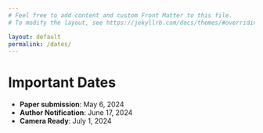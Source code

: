 ```yaml
---
# Feel free to add content and custom Front Matter to this file.
# To modify the layout, see https://jekyllrb.com/docs/themes/#overriding-theme-defaults

layout: default
permalink: /dates/
---
```

# Important Dates

* **Paper submission**: May 6, 2024
* **Author Notification**: June 17, 2024
* **Camera Ready**: July 1, 2024


